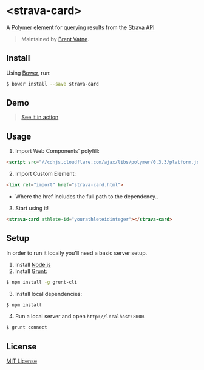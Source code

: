 # &lt;strava-card&gt;

A [Polymer](http://polymer-project.org) element for querying results from the [Strava API](http://strava.github.io/api/)

> Maintained by [Brent Vatne](https://github.com/brentvatne).

## Install

Using [Bower](http://bower.io), run:

```bash
$ bower install --save strava-card
```

## Demo

> [See it in action](http://brentvatne.github.io/strava-card/)

## Usage

1. Import Web Components' polyfill:

```html
<script src="//cdnjs.cloudflare.com/ajax/libs/polymer/0.3.3/platform.js"></script>
```

2. Import Custom Element:

```html
<link rel="import" href="strava-card.html">
```

 * Where the href includes the full path to the dependency..

3. Start using it!

```html
<strava-card athlete-id="yourathleteidinteger"></strava-card>
```

## Setup

In order to run it locally you'll need a basic server setup.

1. Install [Node.js](http://nodejs.org/download/)
2. Install [Grunt](http://gruntjs.com/):

```sh
$ npm install -g grunt-cli
```

3. Install local dependencies:

```sh
$ npm install
```

4. Run a local server and open `http://localhost:8000`.

```sh
$ grunt connect
```

## License

[MIT License](http://opensource.org/licenses/MIT)
